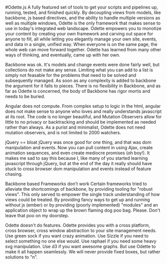 #Odette.js
A fully featured set of tools to get your scripts and pipelines up, running, tested, and finished quickly. By decoupling views from models, like backbone, js based directives, and the ability to handle multiple versions as well as multiple windows, Odette is the only framework that makes sense to use in today's integrated web landscape. Odette empowers you to monotize your content by creating your own framework and carving out space for anyone to fill, all while letting you elegantly manage your own site, events, and data in a single, unified way. When everyone is on the same page, the whole web can move forward together. Odette has learned from many other ways of thinking, and eventually, came up with her own.

Backbone was ok.
It's models and change events were done fairly well, but collections do not make any sense. Limiting what you can add to a list is simply not feasable for the problems that need to be solved and subsequently managed. As soon as any complexity is added to backbone the argument for it falls to pieces. There is no flexibility in Backbone, and as far as Odette is concerned, the body of Backbone has rigor mortis and needs to be buried.

Angular does not compute.
From complex setup to logic in the html, angular does not make sense to anyone who loves and really understands javascript at its root. The code is no longer beautiful, and Mutation Observers allow for little to no privacy or backtracking and should be implemented as needed rather than always. As a purist and minimalist, Odette does not need mutation observers, and is not limited to 2000 watchers.

jQuery == bloat
jQuery was once good for one thing, and that was dom manipulation and events. Now you can pull content in using Ajax, create animation sequences, and even create mediocre promises (oh boy!). It makes me sad to say this because I, like many of you started learning javascript through jQuery, but at the end of the day it really should have stuck to cross browser dom manipulation and events instead of feature chasing.

Backbone based Frameworks don't work
Certain frameworks tried to alleviate the shortcomings of backbone, by providing tooling for "robust views". This only served to empower the single track understanding of how views could be treated. By providing fancy ways to get up and running without js (ember) or by providing (poorly implemented) "modules" and an application object to wrap up the brown flaming dog poo bag. Please. Don't leave that poo on my doorstep.

Odette doesn't do features. Odette provides you with a cross platform, cross browser, cross window abstraction to your site management needs. Use green sock if you want crazy animation. Use Sizzle if you need to select something no one else would. Use raphael if you need some heavy svg manipulation. Use d3 if you want awesome graphs. But use Odette to make it all happen seamlessly. We will never provide fixed boxes, but rather solutions to "n".